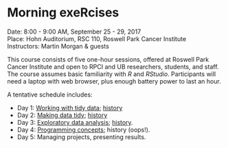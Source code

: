# Morning exeRcises

Date: 8:00 - 9:00 AM, September 25 - 29, 2017<br />
Place: Hohn Auditorium, RSC 110, Roswell Park Cancer Institute<br />
Instructors: Martin Morgan & guests
<!--
<br />
[Registration][https://goo.gl/forms/kJMT3bxFlwzX86xQ2].
-->

This course consists of five one-hour sessions, offered at Roswell
Park Cancer Institute and open to RPCI and UB researchers, students,
and staff. The course assumes basic familiarity with _R_ and
_RStudio_. Participants will need a laptop with web browser, plus
enough battery power to last an hour.

A tentative schedule includes:

- Day 1: [Working with tidy data](vignettes/tidy-data.Rmd); [history](vignettes/history-day-1.R)
- Day 2: [Making data tidy](vignettes/making-data-tidy.Rmd); [history](vignettes/history-day-2.R)
- Day 3: [Exploratory data analysis](vignettes/exploring-data.Rmd); [history](vignettes/history-day-3.R).
- Day 4: [Programming concepts](vignettes/programming.Rmd); history (oops!).
- Day 5: Managing projects, presenting results.

<!--
- https://github.com/halhen/viz-pub including sports-time-of-day
- https://github.com/seandavi/MachineLearning
  Intro machine learning using classic data sets
- https://github.com/MuseumofModernArt/collection MoMA collections
-->

